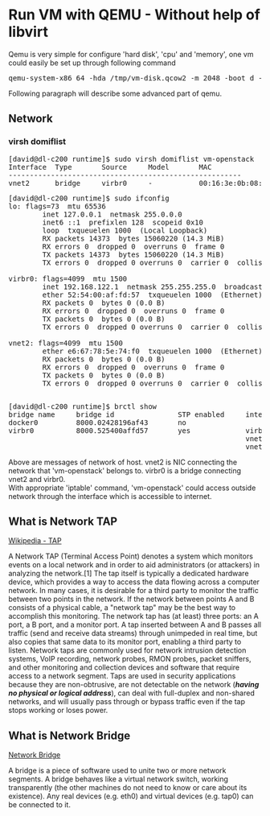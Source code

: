 # Run VM with QEMU - Without help of libvirt
Qemu is very simple for configure 'hard disk', 'cpu' and 'memory', one vm could easily
be set up through following command
<pre>
qemu-system-x86_64 -hda /tmp/vm-disk.qcow2 -m 2048 -boot d -enable-kvm -cpu host -smp cores=88
</pre>

Following paragraph will describe some advanced part of qemu.
## Network
### virsh domiflist
<pre>
[david@dl-c200 runtime]$ sudo virsh domiflist vm-openstack
Interface  Type       Source     Model       MAC
-------------------------------------------------------
vnet2      bridge     virbr0     -           00:16:3e:0b:08:33
</pre>

<pre>
[david@dl-c200 runtime]$ sudo ifconfig
lo: flags=73<UP,LOOPBACK,RUNNING>  mtu 65536
        inet 127.0.0.1  netmask 255.0.0.0
        inet6 ::1  prefixlen 128  scopeid 0x10<host>
        loop  txqueuelen 1000  (Local Loopback)
        RX packets 14373  bytes 15060220 (14.3 MiB)
        RX errors 0  dropped 0  overruns 0  frame 0
        TX packets 14373  bytes 15060220 (14.3 MiB)
        TX errors 0  dropped 0 overruns 0  carrier 0  collisions 0

virbr0: flags=4099<UP,BROADCAST,MULTICAST>  mtu 1500
        inet 192.168.122.1  netmask 255.255.255.0  broadcast 192.168.122.255
        ether 52:54:00:af:fd:57  txqueuelen 1000  (Ethernet)
        RX packets 0  bytes 0 (0.0 B)
        RX errors 0  dropped 0  overruns 0  frame 0
        TX packets 0  bytes 0 (0.0 B)
        TX errors 0  dropped 0 overruns 0  carrier 0  collisions 0

vnet2: flags=4099<UP,BROADCAST,MULTICAST>  mtu 1500
        ether e6:67:78:5e:74:f0  txqueuelen 1000  (Ethernet)
        RX packets 0  bytes 0 (0.0 B)
        RX errors 0  dropped 0  overruns 0  frame 0
        TX packets 0  bytes 0 (0.0 B)
        TX errors 0  dropped 0 overruns 0  carrier 0  collisions 0

</pre>

<pre>
[david@dl-c200 runtime]$ brctl show
bridge name     bridge id               STP enabled     interfaces
docker0         8000.02428196af43       no
virbr0          8000.525400affd57       yes             virbr0-nic
                                                        vnet0
                                                        vnet2
</pre>

Above are messages of network of host.
vnet2 is NIC connecting the network that 'vm-openstack' belongs to.
virbr0 is a bridge connecting vnet2 and virbr0.
<br>
With appropriate 'iptable' command, 'vm-openstack' could access outside network
through the interface which is accessible to internet.

## What is Network TAP
[Wikipedia - TAP](https://en.wikipedia.org/wiki/Network_tap)

A Network TAP (Terminal Access Point) denotes a system which monitors events on a local network and in order to aid administrators (or attackers) in analyzing the network.[1] The tap itself is typically a dedicated hardware device, which provides a way to access the data flowing across a computer network. In many cases, it is desirable for a third party to monitor the traffic between two points in the network. If the network between points A and B consists of a physical cable, a "network tap" may be the best way to accomplish this monitoring. The network tap has (at least) three ports: an A port, a B port, and a monitor port. A tap inserted between A and B passes all traffic (send and receive data streams) through unimpeded in real time, but also copies that same data to its monitor port, enabling a third party to listen. Network taps are commonly used for network intrusion detection systems, VoIP recording, network probes, RMON probes, packet sniffers, and other monitoring and collection devices and software that require access to a network segment. Taps are used in security applications because they are non-obtrusive, are not detectable on the network (***having no physical or logical address***), can deal with full-duplex and non-shared networks, and will usually pass through or bypass traffic even if the tap stops working or loses power.

## What is Network Bridge
[Network Bridge](https://wiki.archlinux.org/index.php/Network_bridge)

A bridge is a piece of software used to unite two or more network segments. A bridge behaves like a virtual network switch, working transparently (the other machines do not need to know or care about its existence). Any real devices (e.g. eth0) and virtual devices (e.g. tap0) can be connected to it.
